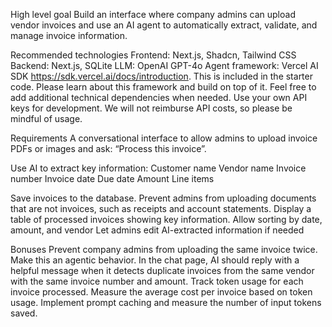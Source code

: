 High level goal
Build an interface where company admins can upload vendor invoices and use an AI agent to automatically extract, validate, and manage invoice information.


Recommended technologies
Frontend: Next.js, Shadcn, Tailwind CSS
Backend: Next.js, SQLite
LLM: OpenAI GPT-4o
Agent framework: Vercel AI SDK https://sdk.vercel.ai/docs/introduction. This is included in the starter code. Please learn about this framework and build on top of it.
Feel free to add additional technical dependencies when needed. Use your own API keys for development. We will not reimburse API costs, so please be mindful of usage.

Requirements
A conversational interface to allow admins to upload invoice PDFs or images and ask: 
“Process this invoice”.

Use AI to extract key information:
 Customer name
 Vendor name
 Invoice number
 Invoice date
 Due date
 Amount
 Line items

Save invoices to the database.
Prevent admins from uploading documents that are not invoices, such as receipts and account statements.
Display a table of processed invoices showing key information.
Allow sorting by date, amount, and vendor
Let admins edit AI-extracted information if needed

Bonuses
Prevent company admins from uploading the same invoice twice. 
Make this an agentic behavior. 
In the chat page, AI should reply with a helpful message when it detects duplicate invoices from the same vendor with the same invoice number and amount.
Track token usage for each invoice processed. Measure the average cost per invoice based on token usage.
Implement prompt caching and measure the number of input tokens saved.